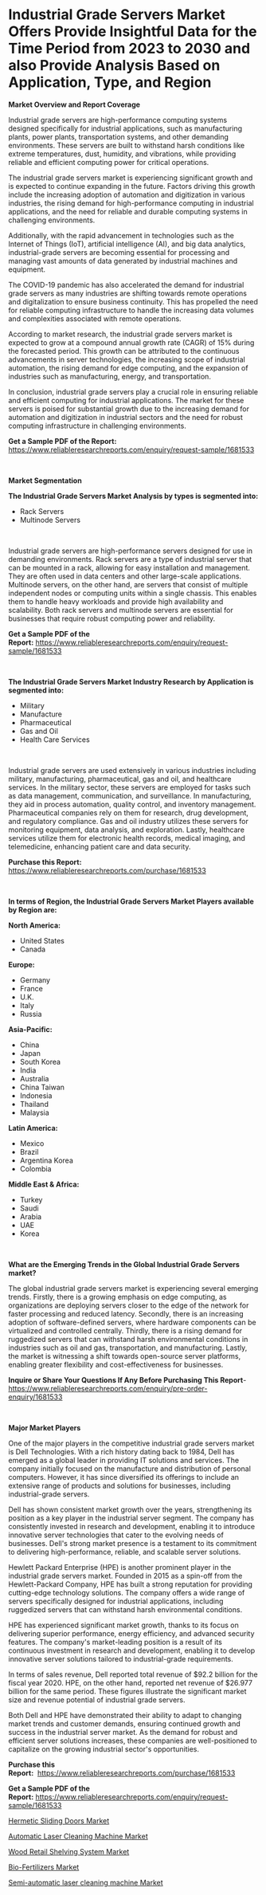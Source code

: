 <p><h1>Industrial Grade Servers Market Offers Provide Insightful Data for the Time Period from 2023 to 2030 and also Provide Analysis Based on Application, Type, and Region</h1></p><p><strong>Market Overview and Report Coverage</strong></p>
<p><p>Industrial grade servers are high-performance computing systems designed specifically for industrial applications, such as manufacturing plants, power plants, transportation systems, and other demanding environments. These servers are built to withstand harsh conditions like extreme temperatures, dust, humidity, and vibrations, while providing reliable and efficient computing power for critical operations.</p><p>The industrial grade servers market is experiencing significant growth and is expected to continue expanding in the future. Factors driving this growth include the increasing adoption of automation and digitization in various industries, the rising demand for high-performance computing in industrial applications, and the need for reliable and durable computing systems in challenging environments.</p><p>Additionally, with the rapid advancement in technologies such as the Internet of Things (IoT), artificial intelligence (AI), and big data analytics, industrial-grade servers are becoming essential for processing and managing vast amounts of data generated by industrial machines and equipment.</p><p>The COVID-19 pandemic has also accelerated the demand for industrial grade servers as many industries are shifting towards remote operations and digitalization to ensure business continuity. This has propelled the need for reliable computing infrastructure to handle the increasing data volumes and complexities associated with remote operations.</p><p>According to market research, the industrial grade servers market is expected to grow at a compound annual growth rate (CAGR) of 15% during the forecasted period. This growth can be attributed to the continuous advancements in server technologies, the increasing scope of industrial automation, the rising demand for edge computing, and the expansion of industries such as manufacturing, energy, and transportation.</p><p>In conclusion, industrial grade servers play a crucial role in ensuring reliable and efficient computing for industrial applications. The market for these servers is poised for substantial growth due to the increasing demand for automation and digitization in industrial sectors and the need for robust computing infrastructure in challenging environments.</p></p>
<p><strong>Get a Sample PDF of the Report:</strong> <a href="https://www.reliableresearchreports.com/enquiry/request-sample/1681533">https://www.reliableresearchreports.com/enquiry/request-sample/1681533</a></p>
<p>&nbsp;</p>
<p><strong>Market Segmentation</strong></p>
<p><strong>The Industrial Grade Servers Market Analysis by types is segmented into:</strong></p>
<p><ul><li>Rack Servers</li><li>Multinode Servers</li></ul></p>
<p>&nbsp;</p>
<p><p>Industrial grade servers are high-performance servers designed for use in demanding environments. Rack servers are a type of industrial server that can be mounted in a rack, allowing for easy installation and management. They are often used in data centers and other large-scale applications. Multinode servers, on the other hand, are servers that consist of multiple independent nodes or computing units within a single chassis. This enables them to handle heavy workloads and provide high availability and scalability. Both rack servers and multinode servers are essential for businesses that require robust computing power and reliability.</p></p>
<p><strong>Get a Sample PDF of the Report:</strong>&nbsp;<a href="https://www.reliableresearchreports.com/enquiry/request-sample/1681533">https://www.reliableresearchreports.com/enquiry/request-sample/1681533</a></p>
<p>&nbsp;</p>
<p><strong>The Industrial Grade Servers Market Industry Research by Application is segmented into:</strong></p>
<p><ul><li>Military</li><li>Manufacture</li><li>Pharmaceutical</li><li>Gas and Oil</li><li>Health Care Services</li></ul></p>
<p>&nbsp;</p>
<p><p>Industrial grade servers are used extensively in various industries including military, manufacturing, pharmaceutical, gas and oil, and healthcare services. In the military sector, these servers are employed for tasks such as data management, communication, and surveillance. In manufacturing, they aid in process automation, quality control, and inventory management. Pharmaceutical companies rely on them for research, drug development, and regulatory compliance. Gas and oil industry utilizes these servers for monitoring equipment, data analysis, and exploration. Lastly, healthcare services utilize them for electronic health records, medical imaging, and telemedicine, enhancing patient care and data security.</p></p>
<p><strong>Purchase this Report:</strong>&nbsp; <a href="https://www.reliableresearchreports.com/purchase/1681533">https://www.reliableresearchreports.com/purchase/1681533</a></p>
<p>&nbsp;</p>
<p><strong>In terms of Region, the Industrial Grade Servers Market Players available by Region are:</strong></p>
<p>
    <p> <strong> North America: </strong>
        <ul>
            <li>United States</li>
            <li>Canada</li>
        </ul>
        </p> 
    <p> <strong> Europe: </strong>
        <ul>
            <li>Germany</li>
            <li>France</li>
            <li>U.K.</li>
            <li>Italy</li>
            <li>Russia</li>
        </ul>
        </p> 
    <p> <strong> Asia-Pacific: </strong>
        <ul>
            <li>China</li>
            <li>Japan</li>
            <li>South Korea</li>
            <li>India</li>
            <li>Australia</li>
            <li>China Taiwan</li>
            <li>Indonesia</li>
            <li>Thailand</li>
            <li>Malaysia</li>
        </ul>
        </p> 
    <p> <strong> Latin America: </strong>
        <ul>
            <li>Mexico</li>
            <li>Brazil</li>
            <li>Argentina Korea</li>
            <li>Colombia</li>
        </ul>
        </p> 
    <p> <strong> Middle East & Africa: </strong>
        <ul>
            <li>Turkey</li>
            <li>Saudi</li>
            <li>Arabia</li>
            <li>UAE</li>
            <li>Korea</li>
        </ul>
    </p>
    </p>
<p>&nbsp;</p>
<p><strong>What are the Emerging Trends in the Global Industrial Grade Servers market?</strong></p>
<p><p>The global industrial grade servers market is experiencing several emerging trends. Firstly, there is a growing emphasis on edge computing, as organizations are deploying servers closer to the edge of the network for faster processing and reduced latency. Secondly, there is an increasing adoption of software-defined servers, where hardware components can be virtualized and controlled centrally. Thirdly, there is a rising demand for ruggedized servers that can withstand harsh environmental conditions in industries such as oil and gas, transportation, and manufacturing. Lastly, the market is witnessing a shift towards open-source server platforms, enabling greater flexibility and cost-effectiveness for businesses.</p></p>
<p><strong>Inquire or Share Your Questions If Any Before Purchasing This Report</strong>- <a href="https://www.reliableresearchreports.com/enquiry/pre-order-enquiry/1681533">https://www.reliableresearchreports.com/enquiry/pre-order-enquiry/1681533</a></p>
<p>&nbsp;</p>
<p><strong>Major Market Players</strong></p>
<p><p>One of the major players in the competitive industrial grade servers market is Dell Technologies. With a rich history dating back to 1984, Dell has emerged as a global leader in providing IT solutions and services. The company initially focused on the manufacture and distribution of personal computers. However, it has since diversified its offerings to include an extensive range of products and solutions for businesses, including industrial-grade servers.</p><p>Dell has shown consistent market growth over the years, strengthening its position as a key player in the industrial server segment. The company has consistently invested in research and development, enabling it to introduce innovative server technologies that cater to the evolving needs of businesses. Dell's strong market presence is a testament to its commitment to delivering high-performance, reliable, and scalable server solutions.</p><p>Hewlett Packard Enterprise (HPE) is another prominent player in the industrial grade servers market. Founded in 2015 as a spin-off from the Hewlett-Packard Company, HPE has built a strong reputation for providing cutting-edge technology solutions. The company offers a wide range of servers specifically designed for industrial applications, including ruggedized servers that can withstand harsh environmental conditions.</p><p>HPE has experienced significant market growth, thanks to its focus on delivering superior performance, energy efficiency, and advanced security features. The company's market-leading position is a result of its continuous investment in research and development, enabling it to develop innovative server solutions tailored to industrial-grade requirements.</p><p>In terms of sales revenue, Dell reported total revenue of $92.2 billion for the fiscal year 2020. HPE, on the other hand, reported net revenue of $26.977 billion for the same period. These figures illustrate the significant market size and revenue potential of industrial grade servers.</p><p>Both Dell and HPE have demonstrated their ability to adapt to changing market trends and customer demands, ensuring continued growth and success in the industrial server market. As the demand for robust and efficient server solutions increases, these companies are well-positioned to capitalize on the growing industrial sector's opportunities.</p></p>
<p><strong>Purchase this Report:</strong>&nbsp;&nbsp;<a href="https://www.reliableresearchreports.com/purchase/1681533">https://www.reliableresearchreports.com/purchase/1681533</a></p>
<p></p>
<p><strong>Get a Sample PDF of the Report:</strong>&nbsp;<a href="https://www.reliableresearchreports.com/enquiry/request-sample/1681533">https://www.reliableresearchreports.com/enquiry/request-sample/1681533</a></p>
<p><p><a href="https://medium.com/@skylargrant2023/hermetic-sliding-doors-market-size-growth-forecast-2023-2030-27d19629a127">Hermetic Sliding Doors Market</a></p><p><a href="https://www.linkedin.com/pulse/automatic-laser-cleaning-machine-market-size-2023/">Automatic Laser Cleaning Machine Market</a></p><p><a href="https://www.linkedin.com/pulse/wood-retail-shelving-system-market-size-share-global/">Wood Retail Shelving System Market</a></p><p><a href="https://medium.com/@haileeferry/bio-fertilizers-market-size-cagr-trends-2024-2030-57ed55c13e6d">Bio-Fertilizers Market</a></p><p><a href="https://www.linkedin.com/pulse/decoding-semi-automatic-laser-cleaning-machine-market-deep/">Semi-automatic laser cleaning machine Market</a></p></p>